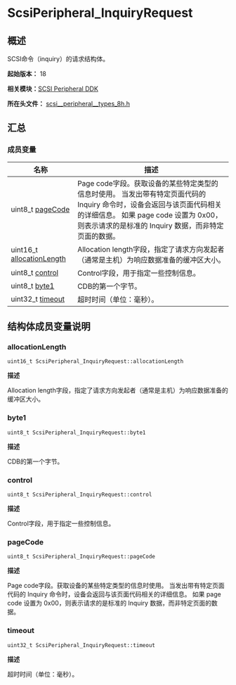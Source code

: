 # ScsiPeripheral_InquiryRequest


## 概述

SCSI命令（inquiry）的请求结构体。

**起始版本：** 18

**相关模块：**[SCSI Peripheral DDK](_s_c_s_i.md)

**所在头文件：** [scsi__peripheral__types_8h.h](scsi__peripheral__types_8h.md)

## 汇总


### 成员变量

| 名称 | 描述 | 
| -------- | -------- |
| uint8_t [pageCode](#pagecode) | Page code字段。获取设备的某些特定类型的信息时使用。 当发出带有特定页面代码的 Inquiry 命令时，设备会返回与该页面代码相关的详细信息。 如果 page code 设置为 0x00，则表示请求的是标准的 Inquiry 数据，而非特定页面的数据。 | 
| uint16_t [allocationLength](#allocationlength) | Allocation length字段，指定了请求方向发起者（通常是主机）为响应数据准备的缓冲区大小。 | 
| uint8_t [control](#control) | Control字段，用于指定一些控制信息。 | 
| uint8_t [byte1](#byte1) | CDB的第一个字节。 | 
| uint32_t [timeout](#timeout) | 超时时间（单位：毫秒）。 | 


## 结构体成员变量说明


### allocationLength

```
uint16_t ScsiPeripheral_InquiryRequest::allocationLength
```

**描述**

Allocation length字段，指定了请求方向发起者（通常是主机）为响应数据准备的缓冲区大小。


### byte1

```
uint8_t ScsiPeripheral_InquiryRequest::byte1
```

**描述**

CDB的第一个字节。


### control

```
uint8_t ScsiPeripheral_InquiryRequest::control
```

**描述**

Control字段，用于指定一些控制信息。


### pageCode

```
uint8_t ScsiPeripheral_InquiryRequest::pageCode
```

**描述**

Page code字段。获取设备的某些特定类型的信息时使用。 当发出带有特定页面代码的 Inquiry 命令时，设备会返回与该页面代码相关的详细信息。 如果 page code 设置为 0x00，则表示请求的是标准的 Inquiry 数据，而非特定页面的数据。


### timeout

```
uint32_t ScsiPeripheral_InquiryRequest::timeout
```

**描述**

超时时间（单位：毫秒）。

